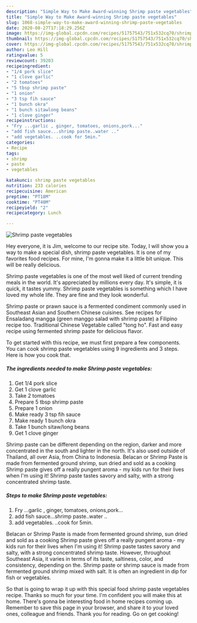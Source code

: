 ```yaml
---
description: "Simple Way to Make Award-winning Shrimp paste vegetables"
title: "Simple Way to Make Award-winning Shrimp paste vegetables"
slug: 1068-simple-way-to-make-award-winning-shrimp-paste-vegetables
date: 2020-08-27T17:18:29.256Z
image: https://img-global.cpcdn.com/recipes/51757543/751x532cq70/shrimp-paste-vegetables-recipe-main-photo.jpg
thumbnail: https://img-global.cpcdn.com/recipes/51757543/751x532cq70/shrimp-paste-vegetables-recipe-main-photo.jpg
cover: https://img-global.cpcdn.com/recipes/51757543/751x532cq70/shrimp-paste-vegetables-recipe-main-photo.jpg
author: Leo Hill
ratingvalue: 5
reviewcount: 39203
recipeingredient:
- "1/4 pork slice"
- "1 clove garlic"
- "2 tomatoes"
- "5 tbsp shrimp paste"
- "1 onion"
- "3 tsp fih sauce"
- "1 bunch okra"
- "1 bunch sitawlong beans"
- "1 clove ginger"
recipeinstructions:
- "Fry ...garlic , ginger, tomatoes, onions,pork..."
- "add fish sauce...shrimp paste..water .."
- "add vegetables. ..cook for 5min."
categories:
- Recipe
tags:
- shrimp
- paste
- vegetables

katakunci: shrimp paste vegetables 
nutrition: 233 calories
recipecuisine: American
preptime: "PT18M"
cooktime: "PT40M"
recipeyield: "2"
recipecategory: Lunch

---
```



![Shrimp paste vegetables](https://img-global.cpcdn.com/recipes/51757543/751x532cq70/shrimp-paste-vegetables-recipe-main-photo.jpg)

Hey everyone, it is Jim, welcome to our recipe site. Today, I will show you a way to make a special dish, shrimp paste vegetables. It is one of my favorites food recipes. For mine, I'm gonna make it a little bit unique. This will be really delicious.

Shrimp paste vegetables is one of the most well liked of current trending meals in the world. It's appreciated by millions every day. It's simple, it is quick, it tastes yummy. Shrimp paste vegetables is something which I have loved my whole life. They are fine and they look wonderful.

Shrimp paste or prawn sauce is a fermented condiment commonly used in Southeast Asian and Southern Chinese cuisines. See recipes for Ensaladang mangga (green manggo salad with shrimp paste) a Filipino recipe too. Traditional Chinese Vegetable called &#34;tong ho&#34;. Fast and easy recipe using fermented shrimp paste for delicious flavor.


To get started with this recipe, we must first prepare a few components. You can cook shrimp paste vegetables using 9 ingredients and 3 steps. Here is how you cook that.

<!--inarticleads1-->

##### The ingredients needed to make Shrimp paste vegetables:

1. Get 1/4 pork slice
1. Get 1 clove garlic
1. Take 2 tomatoes
1. Prepare 5 tbsp shrimp paste
1. Prepare 1 onion
1. Make ready 3 tsp fih sauce
1. Make ready 1 bunch okra
1. Take 1 bunch sitaw/long beans
1. Get 1 clove ginger


Shrimp paste can be different depending on the region, darker and more concentrated in the south and lighter in the north. It&#39;s also used outside of Thailand, all over Asia, from China to Indonesia. Belacan or Shrimp Paste is made from fermented ground shrimp, sun dried and sold as a cooking Shrimp paste gives off a really pungent aroma - my kids run for their lives when I&#39;m using it! Shrimp paste tastes savory and salty, with a strong concentrated shrimp taste. 

<!--inarticleads2-->

##### Steps to make Shrimp paste vegetables:

1. Fry ...garlic , ginger, tomatoes, onions,pork...
1. add fish sauce...shrimp paste..water ..
1. add vegetables. ..cook for 5min.


Belacan or Shrimp Paste is made from fermented ground shrimp, sun dried and sold as a cooking Shrimp paste gives off a really pungent aroma - my kids run for their lives when I&#39;m using it! Shrimp paste tastes savory and salty, with a strong concentrated shrimp taste. However, throughout Southeast Asia, it varies in terms of its taste, saltiness, color, and consistency, depending on the. Shrimp paste or shrimp sauce is made from fermented ground shrimp mixed with salt. It is often an ingredient in dip for fish or vegetables. 

So that is going to wrap it up with this special food shrimp paste vegetables recipe. Thanks so much for your time. I'm confident you will make this at home. There's gonna be interesting food in home recipes coming up. Remember to save this page in your browser, and share it to your loved ones, colleague and friends. Thank you for reading. Go on get cooking!
